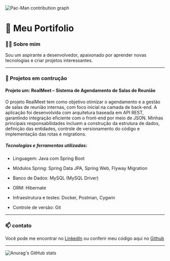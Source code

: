 <picture>
  <source media="(prefers-color-scheme: dark)" srcset="https://raw.githubusercontent.com/joaopaulo-BDev/joaopaulo-BDev/output/pacman-contribution-graph-dark.svg">
  <source media="(prefers-color-scheme: light)" srcset="https://raw.githubusercontent.com/joaopaulo-BDev/joaopaulo-BDev/output/pacman-contribution-graph.svg">
  <img alt="Pac-Man contribution graph" src="https://raw.githubusercontent.com/joaopaulo-BDev/joaopaulo-BDev/output/pacman-contribution-graph.svg">
</picture>

# 🌟 Meu Portifolio 

### 🤵🏻 Sobre mim  
Sou um aspirante a desenvolvedor, apaixonado por aprender novas tecnologias e criar projetos interessantes.

---

### 🚀 Projetos em contrução 

#### **Projeto um: RealMeet – Sistema de Agendamento de Salas de Reunião** 
O projeto RealMeet tem como objetivo otimizar o agendamento e a gestão de salas de reunião internas, com foco inicial na camada de back-end. A aplicação foi desenvolvida com arquitetura baseada em API REST, garantindo integração eficiente com o front-end por meio de JSON.
Minhas principais responsabilidades incluem a construção da estrutura de dados, definição das entidades, controle de versionamento do código e implementação das rotas e migrations.

##### Tecnologias e ferramentas utilizadas:

- Linguagem: Java com Spring Boot

- Módulos Spring: Spring Data JPA, Spring Web, Flyway Migration

- Banco de Dados: MySQL (MySQL Driver)

- ORM: Hibernate

- Infraestrutura e testes: Docker, Postman, Cygwin

- Controle de versão: Git

---
### 📫 contato
Você pode me encontrar no [LinkedIn](https://bit.ly/4pXr3wc) ou conferir meu código aqui no [Github](https://bit.ly/3KxL4cA)

---

![Anurag's GitHub stats](https://github-readme-stats.vercel.app/api?username=joaopaulo-BDev&&show_icons=true&theme=dark)


